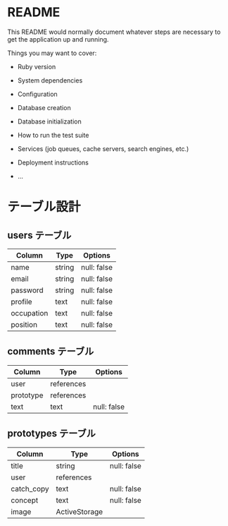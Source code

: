 # README

This README would normally document whatever steps are necessary to get the
application up and running.

Things you may want to cover:

* Ruby version

* System dependencies

* Configuration

* Database creation

* Database initialization

* How to run the test suite

* Services (job queues, cache servers, search engines, etc.)

* Deployment instructions

* ...

# テーブル設計

## users テーブル

| Column             | Type   | Options     |
| ------------------ | ------ | ----------- |
| name               | string | null: false |
| email              | string | null: false |
| password           | string | null: false |
| profile            | text   | null: false |
| occupation         | text   | null: false |
| position           | text   | null: false |

## comments テーブル

| Column             | Type       | Options     |
| ------------------ | ---------- | ----------- |
| user               | references |             |
| prototype          | references |             |
| text               | text       | null: false |

## prototypes テーブル

| Column             | Type          | Options     |
| ------------------ | ------------- | ----------- |
| title              | string        | null: false |
| user               | references    |             |
| catch_copy         | text          | null: false |
| concept            | text          | null: false |
| image              | ActiveStorage |             |